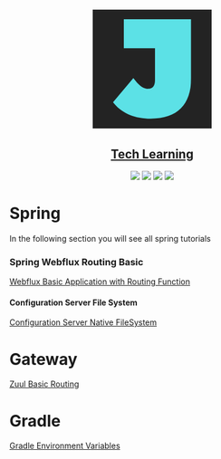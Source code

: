# 

<p align="center">
    <a href="https://jonathanjaramorales.herokuapp.com">
        <img src="https://github.com/JJaraM/blog-microservice-ui/blob/master/src/main/resources/public/logo-210x.png" height="210">
    </a>
</p>

<p align="center">
    <h2 align="center">
        <a href="https://jonathanjaramorales.herokuapp.com">Tech Learning</a>
    </h2>
    <p align="center">
        <a href="https://jonathanjaramorales.herokuapp.com/category/184"><img src="https://img.shields.io/badge/-spring-fd6d75.svg"/></a>
        <a href="https://jonathanjaramorales.herokuapp.com/category/178"><img src="https://img.shields.io/badge/-spring%5Fboot-fd6d75.svg"/></a>
        <a href="https://jonathanjaramorales.herokuapp.com/category/214"><img src="https://img.shields.io/badge/-spring%5Fcloud-fd6d75.svg"/></a>
        <a href="https://jonathanjaramorales.herokuapp.com/category/215"><img src="https://img.shields.io/badge/-spring%5Fconfiguration%5Fserver-fd6d75.svg"/></a>
    </p>
</p>

# Spring
In the following section you will see all spring tutorials

### Spring Webflux Routing Basic
[Webflux Basic Application with Routing Function](https://github.com/JJaraM/tech-learning/tree/spring/webflux/webflux-basic-ws)

#### Configuration Server File System
[Configuration Server Native FileSystem](https://github.com/JJaraM/tech-learning/tree/spring/configuration-server/configuration-server-filesystem)

# Gateway
[Zuul Basic Routing](https://github.com/JJaraM/tech-learning/tree/spring/cloud/gateway/zuul/zuul-dynamic-routing)

# Gradle
[Gradle Environment Variables](https://github.com/JJaraM/tech-learning/tree/prod/gradle-system-variable)

